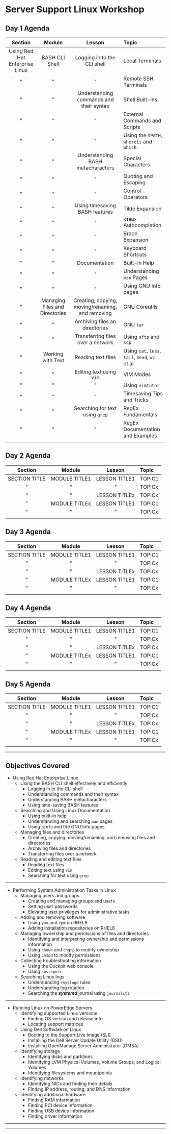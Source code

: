 # Server Support Linux Workshop

## Day 1 Agenda

| **Section** | **Module** | **Lesson** | **Topic** |
| :---------: | :--------: | :--------: | :-------- |
| Using Red Hat Enterprise Linux | BASH CLI Shell | Logging in to the CLI shell | Local Terminals |
| " | " | " | Remote SSH Terminals |
| " | " | Understanding commands and their syntax | Shell Built-ins |
| " | " | " | External Commands and Scripts |
| " | " | " | Using the `$PATH`, `whereis` and `which`  |
| " | " | Understanding BASH metacharacters | Special Characters |
| " | " | " | Quoting and Escaping |
| " | " | " | Control Operators |
| " | " | Using timesaving BASH features | Tilde Expansion |
| " | " | " | **`<TAB>`** Autocompletion |
| " | " | " | Brace Expansion |
| " | " | " | Keyboard Shortcuts |
| " | " | Documentation | Built-in Help |
| " | " | " | Understanding  `man` Pages |
| " | " | " | Using GNU Info pages |
| " | Managing Files and Directories | Creating, copying, moving/renaming, and removing | GNU Coreutils |
| " | " | Archiving files an directories | GNU `tar` |
| " | " | Transferring files over a network | Using `sftp` and `scp` |
| " | Working with Text | Reading text files | Using `cat`, `less`, `tail`, `head`, `wc` et.al |
| " | " | Editing text using `vim` | VIM Modes |
| " | " | " | Using `vimtutor` |
| " | " | " | Timesaving Tips and Tricks |
| " | " | Searching for text using `grep` | RegEx Fundamentals |
| " | " | " | RegEx Documentation and Examples |
||||

## Day 2 Agenda

| **Section** | **Module** | **Lesson** | **Topic** |
| :---------: | :--------: | :--------: | :-------- |
| SECTION TITLE | MODULE TITLE1 | LESSON TITLE1 | TOPIC1 |
| " | " | " | TOPICx |
| " | " | LESSON TITLEx | TOPICx |
| " | MODULE TITLEx | LESSON TITLE1 | TOPIC1 |
| " | " | " | TOPICx |
||||

## Day 3 Agenda

| **Section** | **Module** | **Lesson** | **Topic** |
| :---------: | :--------: | :--------: | :-------- |
| SECTION TITLE | MODULE TITLE1 | LESSON TITLE1 | TOPIC1 |
| " | " | " | TOPICx |
| " | " | LESSON TITLEx | TOPICx |
| " | MODULE TITLEx | LESSON TITLE1 | TOPIC1 |
| " | " | " | TOPICx |
||||

## Day 4 Agenda

| **Section** | **Module** | **Lesson** | **Topic** |
| :---------: | :--------: | :--------: | :-------- |
| SECTION TITLE | MODULE TITLE1 | LESSON TITLE1 | TOPIC1 |
| " | " | " | TOPICx |
| " | " | LESSON TITLEx | TOPICx |
| " | MODULE TITLEx | LESSON TITLE1 | TOPIC1 |
| " | " | " | TOPICx |
||||

## Day 5 Agenda

| **Section** | **Module** | **Lesson** | **Topic** |
| :---------: | :--------: | :--------: | :-------- |
| SECTION TITLE | MODULE TITLE1 | LESSON TITLE1 | TOPIC1 |
| " | " | " | TOPICx |
| " | " | LESSON TITLEx | TOPICx |
| " | MODULE TITLEx | LESSON TITLE1 | TOPIC1 |
| " | " | " | TOPICx |
||||

*****
## Objectives Covered

- Using Red Hat Enterprise Linux
  - Using the BASH CLI shell effectively and efficiently
    - Logging in to the CLI shell
    - Understanding commands and their syntax
    - Understanding BASH metacharacters
    - Using time-saving BASH features   
  - Searching and Using Linux Documentation
    - Using built-in help
    - Understanding and searching `man` pages
    - Using `pinfo` and the GNU Info pages
  - Managing files and directories
    - Creating, copying, moving/renaming, and removing files and directories
    - Archiving files and directories
    - Transferring files over a network
  - Reading and editing text files
    - Reading text files
    - Editing text using `vim`
    - Searching for text using `grep` 
*****
- Performing System Administration Tasks in Linux
  - Managing users and groups
    - Creating and managing groups and users
    - Setting user passwords
    - Elevating user privileges for administrative tasks 
  - Adding and removing software
    - Using `yum` and `rpm` on RHEL8
    - Adding installation repositories on RHEL8
  - Managing ownership and permissions of files and directories
    - Identifying and interpreting ownership and permissions information
    - Using `chown` and `chgrp` to modify ownership
    - Using `chmod` to modify permissions 
  - Collecting troubleshooting information
    - Using the Cockpit web console
    - Using `sosreport` 
  - Searching Linux logs
    - Understanding `rsyslogd` rules
    - Understanding log rotation
    - Searching the ***systemd*** journal using `journalctl`   
*****
- Running Linux on PowerEdge Servers
  - Identifying supported Linux versions
    - Finding OS version and release info
    - Locating support matrices
  - Using Dell Software on Linux
    - Booting to the Support Live Image (SLI)    
    - Installing the Dell Server Update Utility (DSU)
    - Installing OpenManage Server Administrator (OMSA)
  - Identifying storage
    - Identifying disks and partitions
    - Identifying LVM Physical Volumes, Volume Groups, and Logical Volumes
    - Identifying filesystems and mountpoints 
  - Identifying networks
    - Identifying NICs and finding their details
    - Finding IP address, routing, and DNS information
  - Identifying additional hardware
    - Finding RAM information
    - Finding PCI device information
    - Finding USB device information
    - Finding driver information
*****
*****
